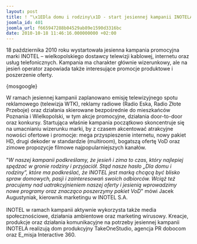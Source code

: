 ```yaml
---
layout: post
title: ! "\x1EDla domu i rodziny\x1D - start jesiennej kampanii INOTELA"
joomla_id: 401
joomla_url: f665947288b04529ab89e1590d3316bc
date: 2010-10-18 11:46:16.000000000 +02:00
---
```

18 października 2010 roku wystartowała jesienna kampania promocyjna marki INOTEL &ndash; wielkopolskiego dostawcy telewizji kablowej, internetu oraz usług telefonicznych. Kampania ma charakter gł&oacute;wnie wizerunkowy, ale na jesień operator zapowiada także interesujące promocje produktowe i poszerzenie oferty.<p>{mosgoogle}</p><p>W ramach jesiennej kampanii zaplanowano emisję telewizyjnego spotu reklamowego (telewizja WTK), reklamy radiowe (Radio Eska, Radio Złote Przeboje) oraz działania skierowane bezpośrednie do mieszkańc&oacute;w Poznania i Wielkopolski, w tym akcje promocyjne, działania door-to-door oraz konkursy. Startująca właśnie kampania początkowo skoncentruje się na umacnianiu wizerunku marki, by z czasem akcentować atrakcyjne nowości ofertowe i promocje: mega przyspieszenie internetu, nowy pakiet HD, drugi dekoder w standardzie (multiroom), bogatszą ofertę VoD oraz zimowe propozycje filmowe najpopularniejszych kanał&oacute;w.<br /><br />&quot;<em>W naszej kampanii podkreślamy, że jesie&ntilde; i zima to czas, kt&oacute;ry najlepiej spędzać w gronie rodziny i przyjaci&oacute;ł. Stąd nasze hasło &bdquo;Dla domu i rodziny&rdquo;, kt&oacute;re ma podkreślać, że INOTEL jest marką chcącą być blisko spraw domowych, pasji i zainteresowań swoich odbiorc&oacute;w. Wciąż też pracujemy nad uatrakcyjnieniem naszej oferty i jesienią wprowadzimy nowe programy oraz znacząco poszerzymy pakiet VoD</em>&quot; m&oacute;wi Jacek Augustyniak, kierownik marketingu w INOTEL S.A.<br /><br />INOTEL w ramach kampanii aktywnie wykorzysta także media społecznościowe, działania ambientowe oraz marketing wirusowy. Kreacje, produkcje oraz działania komunikacyjne na potrzeby jesiennej kampanii INOTELA realizują dom produkcyjny TakeOneStudio, agencja PR dobocom oraz E_misja Interactive 360. </p>
